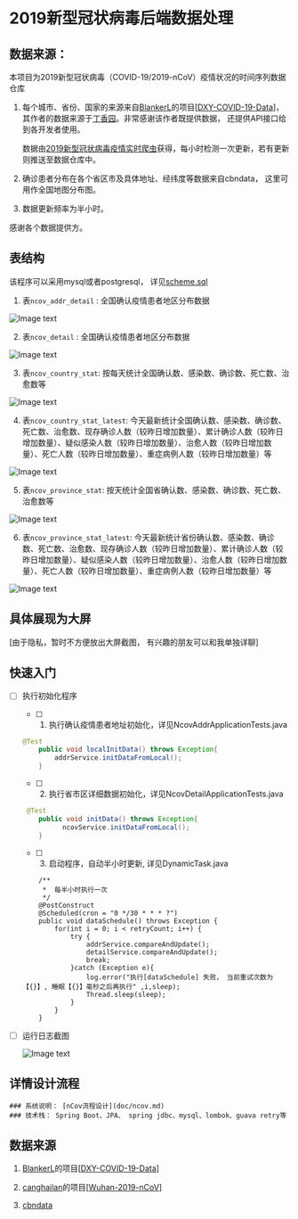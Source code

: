 # 2019新型冠状病毒后端数据处理

## 数据来源：
本项目为2019新型冠状病毒（COVID-19/2019-nCoV）疫情状况的时间序列数据仓库

1. 每个城市、省份、国家的来源来自[BlankerL](https://github.com/BlankerL)的项目[[DXY-COVID-19-Data](https://github.com/BlankerL/DXY-COVID-19-Data)]，其作者的数据来源于[丁香园](https://3g.dxy.cn/newh5/view/pneumonia)。非常感谢该作者既提供数据， 还提供API接口给到各开发者使用。

   数据由[2019新型冠状病毒疫情实时爬虫](https://github.com/BlankerL/DXY-COVID-19-Crawler)获得，每小时检测一次更新，若有更新则推送至数据仓库中。

2. 确诊患者分布在各个省区市及具体地址、经纬度等数据来自cbndata， 这里可用作全国地图分布图。 

3. 数据更新频率为半小时。

感谢各个数据提供方。

## 表结构

该程序可以采用mysql或者postgresql， 详见[scheme.sql](file/scheme.sql)

1. 表`ncov_addr_detail` : 全国确认疫情患者地区分布数据

![Image text](https://gitee.com/tree3170/ncov-2019/raw/master/image/ncov_addr_detail_schema.png)

2. 表`ncov_detail` : 全国确认疫情患者地区分布数据

![Image text](https://gitee.com/tree3170/ncov-2019/raw/master/image/ncov_detail_schema.png)

3. 表`ncov_country_stat`: 按每天统计全国确认数、感染数、确诊数、死亡数、治愈数等

![Image text](https://gitee.com/tree3170/ncov-2019/raw/master/image/ncov_country_stat_schema.png)

4. 表`ncov_country_stat_latest`: 今天最新统计全国确认数、感染数、确诊数、死亡数、治愈数、现存确诊人数（较昨日增加数量）、累计确诊人数（较昨日增加数量）、疑似感染人数（较昨日增加数量）、治愈人数（较昨日增加数量）、死亡人数（较昨日增加数量）、重症病例人数（较昨日增加数量）等

![Image text](https://gitee.com/tree3170/ncov-2019/raw/master/image/ncov_country_stat_latest_schema.png)

5. 表`ncov_province_stat`: 按天统计全国省确认数、感染数、确诊数、死亡数、治愈数等

![Image text](https://gitee.com/tree3170/ncov-2019/raw/master/image/ncov_province_stat_schema.png)

6. 表`ncov_province_stat_latest`: 今天最新统计省份确认数、感染数、确诊数、死亡数、治愈数、现存确诊人数（较昨日增加数量）、累计确诊人数（较昨日增加数量）、疑似感染人数（较昨日增加数量）、治愈人数（较昨日增加数量）、死亡人数（较昨日增加数量）、重症病例人数（较昨日增加数量）等

![Image text](https://gitee.com/tree3170/ncov-2019/raw/master/image/ncov_province_stat_latest_schema.png)

  

## 具体展现为大屏

[由于隐私，暂时不方便放出大屏截图， 有兴趣的朋友可以和我单独详聊]

## 快速入门

- [ ] 执行初始化程序

  - [ ] 1. 执行确认疫情患者地址初始化，详见NcovAddrApplicationTests.java

  ```java
  @Test
      public void localInitData() throws Exception{
          addrService.initDataFromLocal();
      }
  ```

  - [ ] 2. 执行省市区详细数据初始化，详见NcovDetailApplicationTests.java

  ```java
   @Test
      public void initData() throws Exception{
  			ncovService.initDataFromLocal();
      }
  ```
  
  - [ ] 3. 启动程序，自动半小时更新, 详见DynamicTask.java

  ```
      /**
       *  每半小时执行一次
       */
      @PostConstruct
      @Scheduled(cron = "0 */30 * * * ?")
      public void dataSchedule() throws Exception {
          for(int i = 0; i < retryCount; i++) {
              try {
                  addrService.compareAndUpdate();
                  detailService.compareAndUpdate();
                  break;
              }catch (Exception e){
                  log.error("执行[dataSchedule] 失败， 当前重试次数为【{}】, 睡眠【{}】毫秒之后再执行" ,i,sleep);
                  Thread.sleep(sleep);
              }
          }
      }
  ```
  
- [ ] 运行日志截图

  ![Image text](https://gitee.com/tree3170/ncov-2019/raw/master/image/运行日志截图.png)

## 详情设计流程
    ### 系统说明： [nCov流程设计](doc/ncov.md)
    ### 技术栈： Spring Boot、JPA、 spring jdbc、mysql、lombok、guava retry等

 
## 数据来源

1. [BlankerL](https://github.com/BlankerL)的项目[[DXY-COVID-19-Data](https://github.com/BlankerL/DXY-COVID-19-Data)]

2. [canghailan](https://github.com/canghailan)的项目[[Wuhan-2019-nCoV](https://github.com/canghailan/Wuhan-2019-nCoV)]

3. [cbndata](https://assets.cbndata.org/2019-nCoV/data.json)

  
